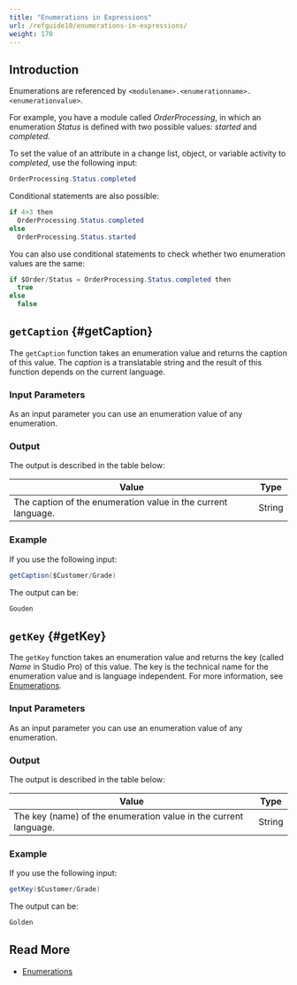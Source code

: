 ```yaml
---
title: "Enumerations in Expressions"
url: /refguide10/enumerations-in-expressions/
weight: 170
---
```


## Introduction

Enumerations are referenced by `<modulename>.<enumerationname>.<enumerationvalue>`.

For example, you have a module called *OrderProcessing*, in which an enumeration *Status* is defined with two possible values: *started* and *completed*. 

To set the value of an attribute in a change list, object, or variable activity to *completed*, use the following input:

```java
OrderProcessing.Status.completed
```

Conditional statements are also possible:

```java
if 4>3 then
  OrderProcessing.Status.completed
else
  OrderProcessing.Status.started
```

You can also use conditional statements to check whether two enumeration values are the same:

```java
if $Order/Status = OrderProcessing.Status.completed then 
  true 
else 
  false
```

## `getCaption` {#getCaption}

The `getCaption` function takes an enumeration value and returns the caption of this value. The *caption* is a translatable string and the result of this function depends on the current language.

### Input Parameters

As an input parameter you can use an enumeration value of any enumeration.

### Output

The output is described in the table below:

| Value                                                        | Type   |
| ------------------------------------------------------------ | ------ |
| The caption of the enumeration value in the current language. | String |

### Example

If you use the following input:

```java
getCaption($Customer/Grade)
```

The output can be:

```java
Gouden
```

## `getKey` {#getKey}

The `getKey` function takes an enumeration value and returns the key (called *Name* in Studio Pro) of this value. The key is the technical name for the enumeration value and is language independent. For more information, see [Enumerations](/refguide10/enumerations/).

### Input Parameters

As an input parameter you can use an enumeration value of any enumeration.

### Output

The output is described in the table below:

| Value                                                        | Type   |
| ------------------------------------------------------------ | ------ |
| The key (name) of the enumeration value in the current language. | String |

### Example

If you use the following input:

```java
getKey($Customer/Grade)
```

The output can be:

```java
Golden
```

## Read More

* [Enumerations](/refguide10/enumerations/)
